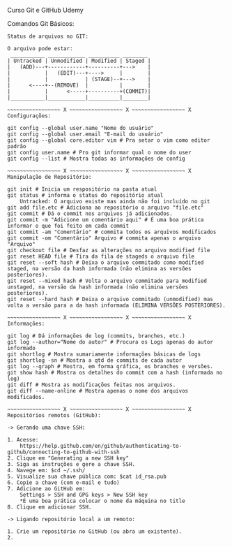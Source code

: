 Curso Git e GitHub Udemy

Comandos Git Básicos:

~~~~~~~~~~~~~~~~~ X ~~~~~~~~~~~~~~~~~ X ~~~~~~~~~~~~~~~~~ X
Status de arquivos no GIT:

O arquivo pode estar:
 ___________ ____________ __________ ________
| Untracked | Unmodified | Modified | Staged |
|   (ADD)---+------------+----------+--->    |
|           |   (EDIT)---+---->     |        |
|           |            | (STAGE)--+--->    |
|      <----+--(REMOVE)  |          |        |
|           |      <-----+----------+(COMMIT)|
|___________|____________|__________|________|

~~~~~~~~~~~~~~~~~ X ~~~~~~~~~~~~~~~~~ X ~~~~~~~~~~~~~~~~~ X
Configurações:

git config --global user.name "Nome do usuário"
git config --global user.email "E-mail do usuário"
git config --global core.editor vim # Pra setar o vim como editor padrão
git config user.name # Pro git informar qual o nome do user
git config --list # Mostra todas as informações de config

~~~~~~~~~~~~~~~~~ X ~~~~~~~~~~~~~~~~~ X ~~~~~~~~~~~~~~~~~ X
Manipulação de Repositório:

git init # Inicia um respositório na pasta atual
git status # informa o status do repositório atual
	Untracked: O arquivo existe mas ainda não foi incluído no git
git add file.etc # Adiciona ao repositório o arquivo "file.etc"
git commit # Dá o commit nos arquivos já adicionados.
git commit -m "Adicione um comentário aqui" # É uma boa prática informar o que foi feito em cada commit
git commit -am "Comentário" # commita todos os arquivos modificados
git commit -om "Comentário" Arquivo # commita apenas o arquivo "Arquivo"
git checkout file # Desfaz as alterações no arquivo modified file
git reset HEAD file # Tira da fila de stageds o arquivo file
git reset --soft hash # Deixa o arquivo commitado como modified staged, na versão da hash informada (não elimina as versões posteriores).
git reset --mixed hash # Volta o arquivo commitado para modified unstaged, na versão da hash informada (não elimina versões posteriores).
git reset --hard hash # Deixa o arquivo commitado (unmodified) mas volta a versão para a da hash informada (ELIMINA VERSÕES POSTERIORES).

~~~~~~~~~~~~~~~~~ X ~~~~~~~~~~~~~~~~~ X ~~~~~~~~~~~~~~~~~ X
Informações:

git log # Dá informações de log (commits, branches, etc.)
git log --author="Nome do autor" # Procura os Logs apenas do autor informado
git shortlog # Mostra sumariamente informações básicas de logs
git shortlog -sn # Mostra a qtd de commits de cada autor
git log --graph # Mostra, em forma gráfica, os branches e versões.
git show hash # Mostra os detalhes do commit com a hash (informada no log)
git diff # Mostra as modificações feitas nos arquivos.
git diff --name-online # Mostra apenas o nome dos arquivos modificados.

~~~~~~~~~~~~~~~~~ X ~~~~~~~~~~~~~~~~~ X ~~~~~~~~~~~~~~~~~ X
Repositórios remotos (GitHub):

-> Gerando uma chave SSH:

1. Acesse:
	https://help.github.com/en/github/authenticating-to-github/connecting-to-github-with-ssh
2. Clique em "Generating a new SSH key"
3. Siga as instruções e gere a chave SSH.
4. Navege em: $cd ~/.ssh/
5. Visualize sua chave pública com: $cat id_rsa.pub
6. Copie a chave (com e-mail e tudo)
7. Adicione ao GitHub em: 
	Settings > SSH and GPG keys > New SSH key
	*É uma boa prática colocar o nome da máquina no title
8. Clique em adicionar SSH.

-> Ligando repositório local a um remoto:

1. Crie um repositório no GitHub (ou abra um existente).
2. 







